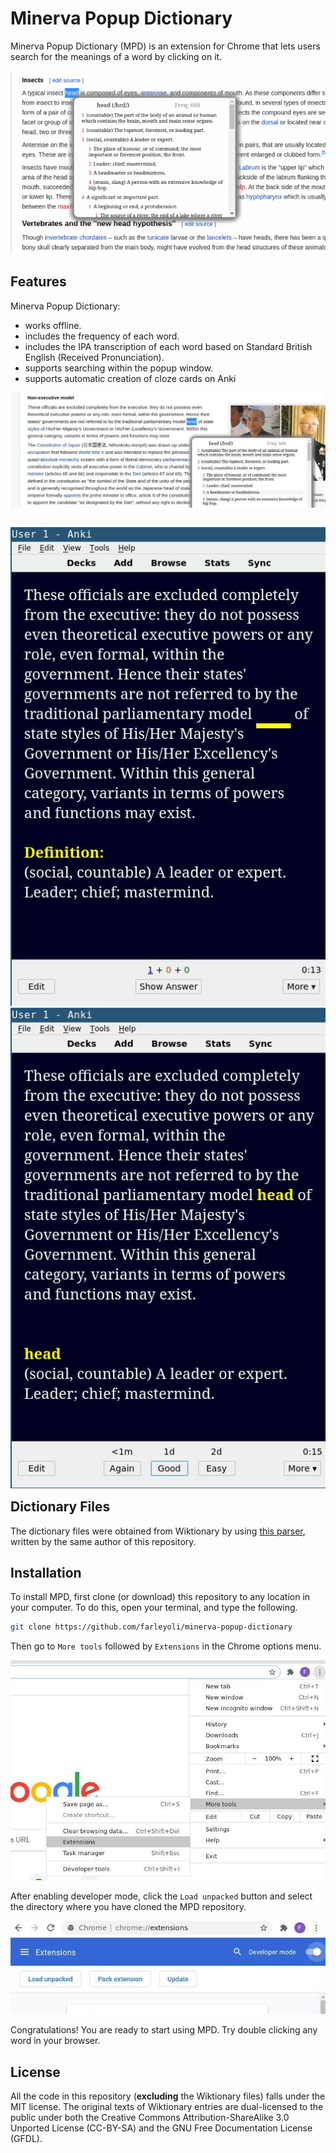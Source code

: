 # Minerva Popup Dictionary

Minerva Popup Dictionary (MPD) is an extension for Chrome that lets users search for the meanings of a word by clicking on it.

<p align="left">
  <img src="images/usage_example.png">
</p>


## Features
Minerva Popup Dictionary:
- works offline.
- includes the frequency of each word.
- includes the IPA transcription of each word based on Standard British English (Received Pronunciation).
- supports searching within the popup window.
- supports automatic creation of cloze cards on Anki

<p align="left">
  <img src="images/anki_wiki_example.jpg">
</p>
<p style="float: left">
  <img src="images/anki1.jpg">
  <img src="images/anki2.jpg">
</p>


## Dictionary Files
The dictionary files were obtained from Wiktionary by using [this parser](https://github.com/farleyoli/wiktionary-parser), written by the same author of this repository.

## Installation
To install MPD, first clone (or download) this repository to any location in your computer. To do this, open your terminal, and type the following.

```sh
git clone https://github.com/farleyoli/minerva-popup-dictionary
```

Then go to `More tools` followed by `Extensions` in the Chrome options menu.

<p align="left">
  <img src="images/more_tools_extension.jpg">
</p>

After enabling developer mode, click the `Load unpacked` button and select the directory where you have cloned the MPD repository.

<p align="left">
  <img src="images/load_unpacked.jpg">
</p>

Congratulations! You are ready to start using MPD. Try double clicking any word in your browser.

## License
All the code in this repository (**excluding** the Wiktionary files) falls under the MIT license. The original texts of Wiktionary entries are dual-licensed to the public under both the Creative Commons Attribution-ShareAlike 3.0 Unported License (CC-BY-SA) and the GNU Free Documentation License (GFDL).
